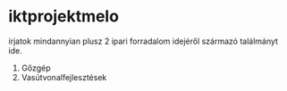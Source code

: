 # iktprojektmelo
írjatok mindannyian plusz 2 ipari forradalom idejéről származó találmányt ide.
1. Gőzgép
2. Vasútvonalfejlesztések
